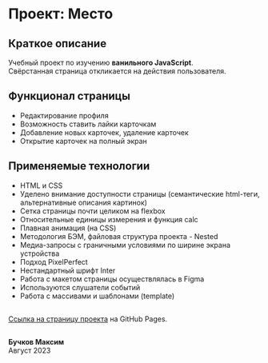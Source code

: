 # Проект: Место

## Краткое описание
Учебный проект по изучению **ванильного JavaScript**.\
Свёрстанная страница откликается на действия пользователя.

## Функционал страницы
* Редактирование профиля
* Возможность ставить лайки карточкам
* Добавление новых карточек, удаление карточек
* Открытие карточек на полный экран

## Применяемые технологии
* HTML и CSS
* Уделено внимание доступности страницы (семантические html-теги, альтернативные описания картинок)
* Сетка страницы почти целиком на flexbox
* Относительные единицы измерения и функция calc
* Плавная анимация (на CSS)
* Методология БЭМ, файловая структура проекта - Nested
* Медиа-запросы с граничными условиями по ширине экрана устройства
* Подход PixelPerfect
* Нестандартный шрифт Inter
* Работа с макетом страницы осуществлялась в Figma
* Используются слушатели событий
* Работа с массивами и шаблонами (template)
##
[Ссылка на страницу проекта](https://kargobober.github.io/mesto-project-bootcamp/) на GitHub Pages.
##
**Бучков Максим**\
Август 2023
